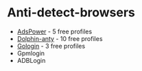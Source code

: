# Anti-detect-browsers

* [AdsPower](https://www.adspower.com/share/9xFwbU) - 5 free profiles
* [Dolphin-anty](https://dolphin-anty.com/a/3699272/) - 10 free profiles
* [Gologin](gologin.com/join/gologin-IGGBKOD) - 3 free profiles
* Gpmlogin
* ADBLogin
